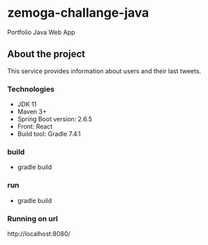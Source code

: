 # zemoga-challange-java
Portfolio Java Web App

## About the project
This service provides information about users and their last tweets.

### Technologies
- JDK 11
- Maven 3+
- Spring Boot version: 2.6.5
- Front: React
- Build tool: Gradle 7.4.1


### build
- gradle build

### run
- gradle build

### Running on url
<p>http://localhost:8080/</p>



